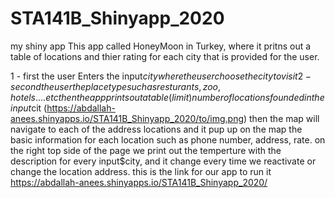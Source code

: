 # STA141B_Shinyapp_2020
my shiny app 
This app called HoneyMoon in Turkey, where it pritns out a table of locations and thier rating for each city that is provided for the user.

1 - first the user Enters the input$city where the user choose the city to visit
2- second the user the place type such as resturants, zoo, hotels....etc
then the app prints out a table (limit) number of locations founded in the input$cit (https://abdallah-anees.shinyapps.io/STA141B_Shinyapp_2020/to/img.png)
then the map will navigate to each of the address locations and it pup up on the map the basic information for each location such as phone number, address, rate. 
on the right top side of the page we print out the temperture with the description for every input$city, and it change every time we reactivate or change the location address. 
this is the link for our app to run it https://abdallah-anees.shinyapps.io/STA141B_Shinyapp_2020/
